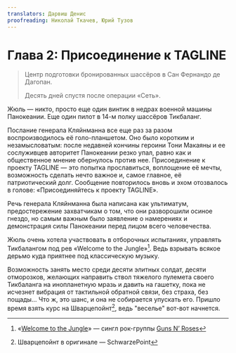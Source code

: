```yaml
---
translators: Дарвиш Денис
proofreading: Николай Ткачев, Юрий Тузов
---
```


# Глава 2: Присоединение к TAGLINE

> Центр подготовки бронированных шассёров в Сан Фернандо де Дагопан.
>
> Десять дней спустя после операции «Сеть».

Жюль — никто, просто еще один винтик в недрах военной машины Панокеании. Еще один пилот в 14-м полку шассёров Тикбаланг.

Послание генерала Кляйнманна все еще раз за разом воспроизводилось её голо-планшетом. Оно было коротким и незамысловатым: после недавней кончины героини Тони Макаяны и ее сослуживцев авторитет Панокеании резко упал, равно как и общественное мнение обернулось против нее. Присоединение к проекту TAGLINE — это попытка прославиться, воплощение её мечты, возможность сделать нечто важное и, самое главное, её патриотический долг. Сообщение повторилось вновь и эхом отозвалось в голове: «Присоединяйтесь к проекту TAGLINE».

Речь генерала Кляйнманна была написана как ультиматум, предостережение захватчикам о том, что они разворошили осиное гнездо, но самым важным было заявление о намерениях и демонстрация силы Панокеании перед лицом всего человечества.

Жюль очень хотела участвовать в отборочных испытаниях, управлять Тикбалангом под рев «Welcome to the Jungle»[^1]. Ведь взрывать всякое дерьмо куда приятнее под классическую музыку.

Возможность занять место среди десяти элитных солдат, десяти отморозков, желающих направить ствол тяжелого пулемета своего Тикбаланга на инопланетную мразь и давить на гашетку, пока не исчезнет вибрация от тактильной обратной связи, без страха, без пощады… Что ж, это шанс, и она не собирается упускать его. Пришло время взять курс на Шварцепойнт[^2], ведь "веселье" вот-вот начнется.

[^1]: «[Welcome to the Jungle](https://ru.wikipedia.org/wiki/Welcome\_to\_the\_Jungle)» — сингл рок-группы [Guns N’ Roses](https://ru.wikipedia.org/wiki/Guns_N%E2%80%99_Roses)

[^2]: Шварцепойнт в оригинале — SchwarzePoint
